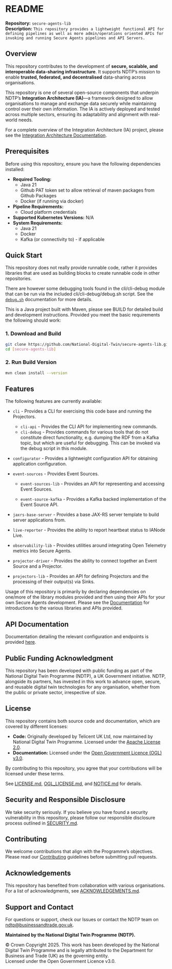 # README

**Repository:** `secure-agents-lib`   
**Description:** `This repository provides a lightweight functional API for defining pipelines as well as more admin/operations oriented APIs for invoking and running Secure Agents pipelines and API Servers.`

<!-- SPDX-License-Identifier: Apache-2.0 AND OGL-UK-3.0 -->

## Overview
This repository contributes to the development of **secure, scalable, and interoperable data-sharing infrastructure**. It supports NDTP’s mission to enable **trusted, federated, and decentralised** data-sharing across organisations.

This repository is one of several open-source components that underpin NDTP’s **Integration Architecture (IA)**—a framework designed to allow organisations to manage and exchange data securely while maintaining control over their own information. The IA is actively deployed and tested across multiple sectors, ensuring its adaptability and alignment with real-world needs.

For a complete overview of the Integration Architecture (IA) project, please see the [Integration Architecture Documentation](https://github.com/National-Digital-Twin/integration-architecture-documentation).

## Prerequisites
Before using this repository, ensure you have the following dependencies installed:
- **Required Tooling:**
    - Java 21
    - Github PAT token set to allow retrieval of maven packages from Github Packages
    - Docker (if running via docker)
- **Pipeline Requirements:**
    - Cloud platform credentials
- **Supported Kubernetes Versions:** N/A
- **System Requirements:**
    - Java 21
    - Docker
    - Kafka (or connectivity to) - if applicable

## Quick Start
This repository does not really provide runnable code, rather it provides libraries that are used as building blocks to create runnable code in other repositories.

There are however some debugging tools found in the cli/cli-debug module that can be run via the included cli/cli-debug/debug.sh script.
See the [`debug.sh`](docs/cli/debug.md) documentation for more details.

This is a Java project built with Maven, please see BUILD for detailed build and development instructions. Provided you meet the basic requirements the following should work:

### 1. Download and Build
```sh  
git clone https://github.com/National-Digital-Twin/secure-agents-lib.git
cd [secure-agents-lib]  
```
### 2. Run Build Version
```sh  
mvn clean install --version  
```
## Features
The following features are currently available:

- `cli` - Provides a CLI for exercising this code base and running the Projectors.
  - `cli-api` - Provides the CLI API for implementing new commands.
  - `cli-debug` - Provides commands for various tools that do not constitute direct functionality, e.g. dumping the RDF from a Kafka topic, but which are useful for debugging. This can be invoked via the debug script in this module.

- `configurator` - Provides a lightweight configuration API for obtaining application configuration.

- `event-sources` - Provides Event Sources.

  - `event-sources-lib` - Provides an API for representing and accessing Event Sources.

  - `event-source-kafka` - Provides a Kafka backed implementation of the Event Source API.

- `jaxrs-base-server` - Provides a base JAX-RS server template to build server applications from.

- `live-reporter` - Provides the ability to report heartbeat status to IANode Live.

- `observability-lib` - Provides utilities around integrating Open Telemetry metrics into Secure Agents.

- `projector-driver` - Provides the ability to connect together an Event Source and a Projector.

- `projectors-lib` - Provides an API for defining Projectors and the processing of their output(s) via Sinks.

Usage of this repository is primarily by declaring dependencies on one/more of the
library modules provided and then using their APIs for your own Secure Agents development.  Please see the
[Documentation](docs/index.md) for introductions to the various libraries and APIs provided.

## API Documentation
Documentation detailing the relevant configuration and endpoints is provided [here](./docs/cli/index.md ).

## Public Funding Acknowledgment
This repository has been developed with public funding as part of the National Digital Twin Programme (NDTP), a UK Government initiative. NDTP, alongside its partners, has invested in this work to advance open, secure, and reusable digital twin technologies for any organisation, whether from the public or private sector, irrespective of size.

## License
This repository contains both source code and documentation, which are covered by different licenses:
- **Code:** Originally developed by Telicent UK Ltd, now maintained by National Digital Twin Programme. Licensed under the [Apache License 2.0](LICENSE.md).
- **Documentation:** Licensed under the [Open Government Licence (OGL) v3.0](OGL_LICENSE.md).

By contributing to this repository, you agree that your contributions will be licensed under these terms.

See [LICENSE.md](LICENSE.md), [OGL_LICENSE.md](OGL_LICENSE.md), and [NOTICE.md](NOTICE.md) for details.

## Security and Responsible Disclosure
We take security seriously. If you believe you have found a security vulnerability in this repository, please follow our responsible disclosure process outlined in [SECURITY.md](SECURITY.md).

## Contributing
We welcome contributions that align with the Programme’s objectives. Please read our [Contributing](CONTRIBUTING.md) guidelines before submitting pull requests.

## Acknowledgements
This repository has benefited from collaboration with various organisations. For a list of acknowledgments, see [ACKNOWLEDGEMENTS.md](ACKNOWLEDGEMENTS.md).

## Support and Contact
For questions or support, check our Issues or contact the NDTP team on ndtp@businessandtrade.gov.uk.

**Maintained by the National Digital Twin Programme (NDTP).**

© Crown Copyright 2025. This work has been developed by the National Digital Twin Programme and is legally attributed to the Department for Business and Trade (UK) as the
governing entity.  
Licensed under the Open Government Licence v3.0.